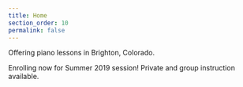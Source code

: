 ```yaml
---
title: Home
section_order: 10
permalink: false
---
```


Offering piano lessons in Brighton, Colorado.

Enrolling now for Summer 2019 session! Private and group instruction available.

